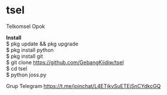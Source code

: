 # tsel
Telkomsel Opok

<b>Install</b><br>
$ pkg update && pkg upgrade<br>
$ pkg install python<br>
$ pkg install git<br>
$ git clone https://github.com/GebangKiidiw/tsel<br>
$ cd tsel<br>
$ python joss.py<br>

Grup Telegram
https://t.me/joinchat/L4ETjkvSuETEjSnCYdkcGQ
